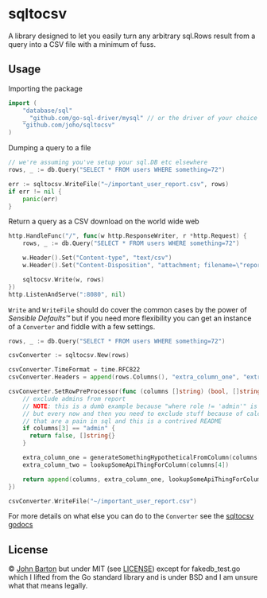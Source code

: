 # sqltocsv

A library designed to let you easily turn any arbitrary sql.Rows result from a query into a CSV file with a minimum of fuss.

## Usage

Importing the package

```go
import (
    "database/sql"
    _ "github.com/go-sql-driver/mysql" // or the driver of your choice
    "github.com/joho/sqltocsv"
)
```

Dumping a query to a file

```go
// we're assuming you've setup your sql.DB etc elsewhere
rows, _ := db.Query("SELECT * FROM users WHERE something=72")

err := sqltocsv.WriteFile("~/important_user_report.csv", rows)
if err != nil {
    panic(err)
}
```

Return a query as a CSV download on the world wide web

```go
http.HandleFunc("/", func(w http.ResponseWriter, r *http.Request) {
    rows, _ := db.Query("SELECT * FROM users WHERE something=72")

    w.Header().Set("Content-type", "text/csv")
    w.Header().Set("Content-Disposition", "attachment; filename=\"report.csv\"")

    sqltocsv.Write(w, rows)
})
http.ListenAndServe(":8080", nil)
```

`Write` and `WriteFile` should do cover the common cases by the power of _Sensible Defaults™_ but if you need more flexibility you can get an instance of a `Converter` and fiddle with a few settings.

```go
rows, _ := db.Query("SELECT * FROM users WHERE something=72")

csvConverter := sqltocsv.New(rows)

csvConverter.TimeFormat = time.RFC822
csvConverter.Headers = append(rows.Columns(), "extra_column_one", "extra_column_two")

csvConverter.SetRowPreProcessor(func (columns []string) (bool, []string) {
    // exclude admins from report
    // NOTE: this is a dumb example because "where role != 'admin'" is better
    // but every now and then you need to exclude stuff because of calculations
    // that are a pain in sql and this is a contrived README
    if columns[3] == "admin" {
      return false, []string{}
    }

    extra_column_one = generateSomethingHypotheticalFromColumn(columns[2])
    extra_column_two = lookupSomeApiThingForColumn(columns[4])

    return append(columns, extra_column_one, lookupSomeApiThingForColumn)
})

csvConverter.WriteFile("~/important_user_report.csv")
```

For more details on what else you can do to the `Converter` see the [sqltocsv godocs](http://godoc.org/github.com/joho/sqltocsv)

## License

&copy; [John Barton](http://whoisjohnbarton.com/) but under MIT (see [LICENSE](LICENSE)) except for fakedb_test.go which I lifted from the Go standard library and is under BSD and I am unsure what that means legally.
